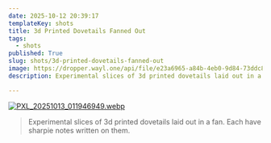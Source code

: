 ```yaml
---
date: 2025-10-12 20:39:17
templateKey: shots
title: 3d Printed Dovetails Fanned Out
tags:
  - shots
published: True
slug: shots/3d-printed-dovetails-fanned-out
image: https://dropper.wayl.one/api/file/e23a6965-a84b-4eb0-9d84-73ddc831949f.webp
description: Experimental slices of 3d printed dovetails laid out in a fan.  Each have sharpie notes written on them.

---
```


[![PXL_20251013_011946949.webp](https://dropper.wayl.one/api/file/e23a6965-a84b-4eb0-9d84-73ddc831949f.webp)](https://dropper.wayl.one/api/file/4a90cbe1-9124-4a6b-baf9-1545afe3dd00.webp)

> Experimental slices of 3d printed dovetails laid out in a fan.  Each have sharpie notes written on them.

